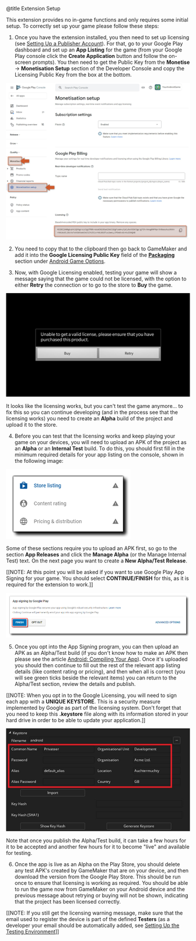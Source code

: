 @title Extension Setup

This extension provides no in-game functions and only requires some initial setup. To correctly set up your game please follow these steps:

1. Once you have the extension installed, you then need to set up licensing (see [Setting Up a Publisher Account](https://developer.android.com/google/play/licensing/setting-up#account)). For that, go to your Google Play dashboard and set up an **App Listing** for the game (from your Google Play console click the **Create Application** button and follow the on-screen prompts). You then need to get the Public Key from the **Monetise** → **Monetisation Setup** section of the Developer Console and copy the Licensing Public Key from the box at the bottom.

![Google Play Console Monetisation setup](assets/play_console_monetisation_setup.png)

2. You need to copy that to the clipboard then go back to GameMaker and add it into the **Google Licensing Public Key** field of the [**Packaging**](https://manual.yoyogames.com/Settings/Game_Options/Android.htm#packaging) section under [Android Game Options](https://manual.yoyogames.com/Settings/Game_Options/Android.htm).

3. Now, with Google Licensing enabled, testing your game will show a message saying that the game could not be licensed, with the option to either **Retry** the connection or to go to the store to **Buy** the game.

![Unable to get Valid License message](assets/unable_to_get_valid_license.png)

It looks like the licensing works, but you can't test the game anymore... to fix this so you can continue developing (and in the process see that the licensing works) you need to create an **Alpha** build of the project and upload it to the store.

4. Before you can test that the licensing works and keep playing your game on your devices, you will need to upload an APK of the project as an **Alpha** or an **Internal Test** build. To do this, you should first fill in the minimum required details for your app listing on the console, shown in the following image: 

![Minimum Required Details](assets/minimum_required_details.png)

Some of these sections require you to upload an APK first, so go to the section **App Releases** and click the **Manage Alpha** (or the Manage Internal Test) text. On the next page you want to create a **New Alpha/Test Release**.

[[NOTE: At this point you will be asked if you want to use Google Play App Signing for your game. You should select **CONTINUE/FINISH** for this, as it is required for the extension to work.]]

![Google Play App Signing](assets/google_play_app_signing.png)

5. Once you opt into the App Signing program, you can then upload an APK as an Alpha/Test build (if you don't know how to make an APK then please see the article [Android: Compiling Your App](https://help.yoyogames.com/hc/en-us/articles/115001624867-Compiling-Your-Android-App)). Once it's uploaded you should then continue to fill out the rest of the relevant app listing details (like content rating or pricing), and then when all is correct (you will see green ticks beside the relevant items) you can return to the Alpha/Test section, review the details and publish.

[[NOTE: When you opt in to the Google Licensing, you will need to sign each app with a **UNIQUE KEYSTORE**. This is a security measure implemented by Google as part of the licensing system. Don't forget that you need to keep this **.keystore** file along with its information stored in your hard drive in order to be able to update your application.]]

![Keystore](assets/keystore.jpg)

Note that once you publish the Alpha/Test build, it can take a few hours for it to be accepted and another few hours for it to become "live" and available for testing.

6. Once the app is live as an Alpha on the Play Store, you should delete any test APK's created by GameMaker that are on your device, and then download the version from the Google Play Store. This should be run once to ensure that licensing is working as required. You should be able to run the game now from GameMaker on your Android device and the previous message about retrying or buying will not be shown, indicating that the project has been licensed correctly.

[[NOTE: If you still get the licensing warning message, make sure that the email used to register the device is part of the defined **Testers** (as a developer your email should be automatically added, see [Setting Up the Testing Environment](https://developer.android.com/google/play/licensing/setting-up#test-env)]]